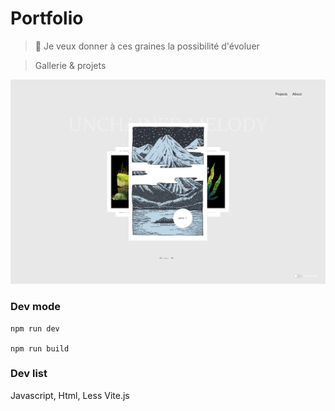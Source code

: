 # Portfolio

> 🍃 Je veux donner à ces graines la possibilité d'évoluer

> Gallerie & projets

![GitHub Preview](\public\assets\images\github_preview.png)

### Dev mode

    npm run dev

    npm run build

### Dev list

Javascript, Html, Less
Vite.js